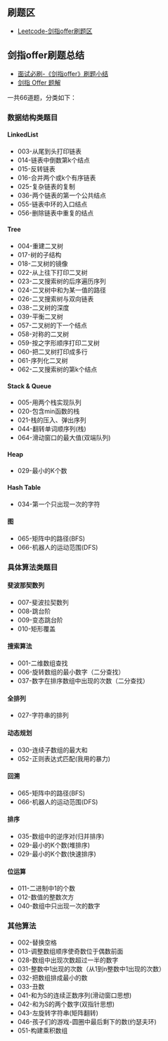 ## 刷题区
* [Leetcode-剑指offer刷题区](https://leetcode-cn.com/problemset/lcof/)

## 剑指offer刷题总结
* [面试必刷-《剑指offer》刷题小结](https://zhuanlan.zhihu.com/p/56200260)
* [剑指 Offer 题解](https://github.com/CyC2018/CS-Notes/blob/master/notes/%E5%89%91%E6%8C%87%20Offer%20%E9%A2%98%E8%A7%A3%20-%20%E7%9B%AE%E5%BD%95.md)

一共66道题，分类如下：
### 数据结构类题目
#### LinkedList
* 003-从尾到头打印链表
* 014-链表中倒数第k个结点
* 015-反转链表
* 016-合并两个或k个有序链表
* 025-复杂链表的复制
* 036-两个链表的第一个公共结点
* 055-链表中环的入口结点
* 056-删除链表中重复的结点
#### Tree
* 004-重建二叉树
* 017-树的子结构
* 018-二叉树的镜像
* 022-从上往下打印二叉树
* 023-二叉搜索树的后序遍历序列
* 024-二叉树中和为某一值的路径
* 026-二叉搜索树与双向链表
* 038-二叉树的深度
* 039-平衡二叉树
* 057-二叉树的下一个结点
* 058-对称的二叉树
* 059-按之字形顺序打印二叉树
* 060-把二叉树打印成多行
* 061-序列化二叉树
* 062-二叉搜索树的第k个结点
#### Stack & Queue
* 005-用两个栈实现队列
* 020-包含min函数的栈
* 021-栈的压入、弹出序列
* 044-翻转单词顺序列(栈)
* 064-滑动窗口的最大值(双端队列)
#### Heap
* 029-最小的K个数
#### Hash Table
* 034-第一个只出现一次的字符
#### 图
* 065-矩阵中的路径(BFS)
* 066-机器人的运动范围(DFS)
### 具体算法类题目
#### 斐波那契数列
* 007-斐波拉契数列
* 008-跳台阶
* 009-变态跳台阶
* 010-矩形覆盖
#### 搜索算法
* 001-二维数组查找
* 006-旋转数组的最小数字（二分查找）
* 037-数字在排序数组中出现的次数（二分查找）
#### 全排列
* 027-字符串的排列
#### 动态规划
* 030-连续子数组的最大和
* 052-正则表达式匹配(我用的暴力)
#### 回溯
* 065-矩阵中的路径(BFS)
* 066-机器人的运动范围(DFS)
#### 排序
* 035-数组中的逆序对(归并排序)
* 029-最小的K个数(堆排序)
* 029-最小的K个数(快速排序)
#### 位运算
* 011-二进制中1的个数
* 012-数值的整数次方
* 040-数组中只出现一次的数字
### 其他算法
* 002-替换空格
* 013-调整数组顺序使奇数位于偶数前面
* 028-数组中出现次数超过一半的数字
* 031-整数中1出现的次数（从1到n整数中1出现的次数）
* 032-把数组排成最小的数
* 033-丑数
* 041-和为S的连续正数序列(滑动窗口思想)
* 042-和为S的两个数字(双指针思想)
* 043-左旋转字符串(矩阵翻转)
* 046-孩子们的游戏-圆圈中最后剩下的数(约瑟夫环)
* 051-构建乘积数组